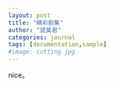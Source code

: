 ```yaml
---
layout: post
title: "精彩剧集"
author: "提莫君"
categories: journal
tags: [documentation,sample]
#image: cutting.jpg
---
```

nice。  

